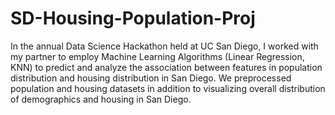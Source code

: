 # SD-Housing-Population-Proj
In the annual Data Science Hackathon held at UC San Diego, I worked with my partner to employ Machine Learning Algorithms (Linear Regression, KNN) to predict and analyze the association between features in population distribution and housing distribution in San Diego. We preprocessed population and housing datasets in addition to visualizing overall distribution of demographics and housing in San Diego.

